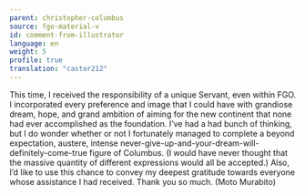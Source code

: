 ```yaml
---
parent: christopher-columbus
source: fgo-material-v
id: comment-from-illustrator
language: en
weight: 5
profile: true
translation: "castor212"
---
```


This time, I received the responsibility of a unique Servant, even within FGO. I incorporated every preference and image that I could have with grandiose dream, hope, and grand ambition of aiming for the new continent that none had ever accomplished as the foundation. I’ve had a had bunch of thinking, but I do wonder whether or not I fortunately managed to complete a beyond expectation, austere, intense never-give-up-and-your-dream-will-definitely-come-true figure of Columbus. (I would have never thought that the massive quantity of different expressions would all be accepted.) Also, I’d like to use this chance to convey my deepest gratitude towards everyone whose assistance I had received. Thank you so much. (Moto Murabito)
